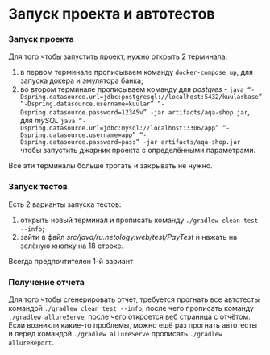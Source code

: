 # Запуск проекта и автотестов

### Запуск проекта

Для того чтобы запустить проект, нужно открыть 2 терминала:
1) в первом терминале прописываем команду `docker-compose up`, для запуска докера и эмулятора банка;
2) во втором терминале прописываем команду для *postgres* - `java “-Dspring.datasource.url=jdbc:postgresql://localhost:5432/kuularbase” “-Dspring.datasource.username=kuular” “-Dspring.datasource.password=12345v” -jar artifacts/aqa-shop.jar`, для *mySQL* `java “-Dspring.datasource.url=jdbc:mysql://localhost:3306/app” “-Dspring.datasource.username=app” “-Dspring.datasource.password=pass” -jar artifacts/aqa-shop.jar` чтобы запустить джарник проекта с определёнными параметрами.

Все эти терминалы больше трогать и закрывать не нужно.

### Запуск тестов

Есть 2 варианты запуска тестов:
1) открыть новый терминал и прописать команду `./gradlew clean test --info`;
2) зайти в файл *src/java/ru.netology.web/test/PayTest* и нажать на зелёную кнопку на 18 строке.

Всегда предпочтителен 1-й вариант

### Получение отчета

Для того чтобы сгенерировать отчет, требуется прогнать все автотесты командой `./gradlew clean test --info`, после чего прописать команду `./gradlew allureServe`, после чего откроется веб страница с отчётом.
Если возникли какие-то проблемы, можно ещё раз прогнать автотесты и перед командой `./gradlew allureServe` прописать `./gradlew allureReport`.
